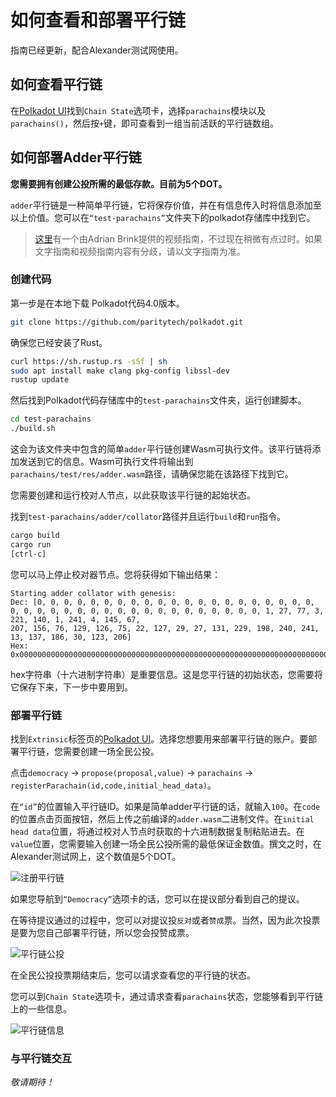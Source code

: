 # 如何查看和部署平行链

指南已经更新，配合Alexander测试网使用。

## 如何查看平行链

在[Polkadot UI](https://polkadot.js.org/apps/#/explorer)找到`Chain State`选项卡，选择`parachains`模块以及`parachains()`，然后按`+`键，即可查看到一组当前活跃的平行链数组。

## 如何部署Adder平行链

**您需要拥有创建公投所需的最低存款。目前为5个DOT。**

`adder`平行链是一种简单平行链，它将保存价值，并在有信息传入时将信息添加至以上价值。您可以在`“test-parachains”`文件夹下的polkadot存储库中找到它。

> [这里](https://www.youtube.com/watch?v=pDqkzvA4C0E)有一个由Adrian Brink提供的视频指南，不过现在稍微有点过时。如果文字指南和视频指南内容有分歧，请以文字指南为准。

### 创建代码

第一步是在本地下载 Polkadot代码4.0版本。

```bash
git clone https://github.com/paritytech/polkadot.git
```

确保您已经安装了Rust。

```bash
curl https://sh.rustup.rs -sSf | sh
sudo apt install make clang pkg-config libssl-dev
rustup update
```

然后找到Polkadot代码存储库中的`test-parachains`文件夹，运行创建脚本。

```bash
cd test-parachains
./build.sh
```

这会为该文件夹中包含的简单`adder`平行链创建Wasm可执行文件。该平行链将添加发送到它的信息。Wasm可执行文件将输出到`parachains/test/res/adder.wasm`路径，请确保您能在该路径下找到它。

您需要创建和运行校对人节点，以此获取该平行链的起始状态。

找到`test-parachains/adder/collator`路径并且运行`build`和`run`指令。

```bash
cargo build
cargo run
[ctrl-c]
```

您可以马上停止校对器节点。您将获得如下输出结果：

```
Starting adder collator with genesis:
Dec: [0, 0, 0, 0, 0, 0, 0, 0, 0, 0, 0, 0, 0, 0, 0, 0, 0, 0, 0, 0, 0, 0, 0, 0, 0, 0, 0, 0, 0, 0, 0, 0, 0, 0, 0, 0, 0, 0, 0, 0, 1, 27, 77, 3, 221, 140, 1, 241, 4, 145, 67,
207, 156, 76, 129, 126, 75, 22, 127, 29, 27, 131, 229, 198, 240, 241, 13, 137, 186, 30, 123, 206]
Hex: 0x00000000000000000000000000000000000000000000000000000000000000000000000000000000011b4d03dd8c01f1049143cf9c4c817e4b167f1d1b83e5c6f0f10d89ba1e7bce
```

hex字符串（十六进制字符串）是重要信息。这是您平行链的初始状态，您需要将它保存下来，下一步中要用到。

### 部署平行链

找到`Extrinsic`标签页的[Polkadot UI](https://polkadot.js.org/apps/#/extrinsics)。选择您想要用来部署平行链的账户。要部署平行链，您需要创建一场全民公投。

点击`democracy` -> `propose(proposal,value)` -> `parachains` -> `registerParachain(id,code,initial_head_data)`。

在`“id”`的位置输入平行链ID。如果是简单adder平行链的话，就输入`100`。在`code`的位置点击页面按钮，然后上传之前编译的`adder.wasm`二进制文件。在`initial head data`位置，将通过校对人节点时获取的十六进制数据复制粘贴进去。在`value`位置，您需要输入创建一场全民公投所需的最低保证金数值。撰文之时，在Alexander测试网上，这个数值是5个DOT。

![注册平行链](../../img/parachain/register.png)

如果您导航到`“Democracy”`选项卡的话，您可以在提议部分看到自己的提议。

在等待提议通过的过程中，您可以对提议投`反对`或者`赞成`票。当然，因为此次投票是要为您自己部署平行链，所以您会投赞成票。

![平行链公投](../../img/parachain/referendum.png)

在全民公投投票期结束后，您可以请求查看您的平行链的状态。

您可以到`Chain State`选项卡，通过请求查看`parachains`状态，您能够看到平行链上的一些信息。

![平行链信息](../../img/parachain/info.png)

### 与平行链交互

*敬请期待！*